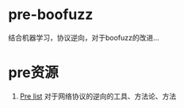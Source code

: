 # pre-boofuzz
结合机器学习，协议逆向，对于boofuzz的改进...

# pre资源
1. [Pre list](https://github.com/techge/PRE-list) 对于网络协议的逆向的工具、方法论、方法
